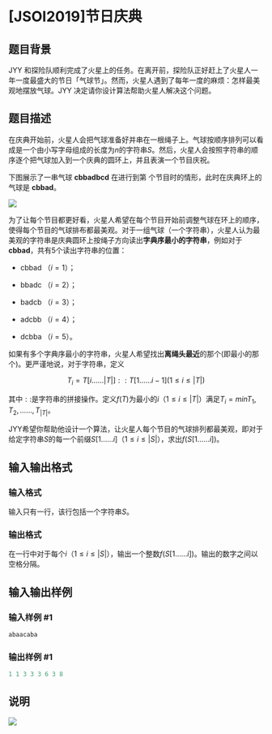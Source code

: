 # [JSOI2019]节日庆典

## 题目背景

JYY 和探险队顺利完成了火星上的任务。在离开前，探险队正好赶上了火星人一年一度最盛大的节日「气球节」。然而，火星人遇到了每年一度的麻烦：怎样最美观地摆放气球。JYY 决定请你设计算法帮助火星人解决这个问题。

## 题目描述

在庆典开始前，火星人会把气球准备好并串在一根绳子上。气球按顺序排列可以看成是一个由小写字母组成的长度为$n$的字符串$S$。然后，火星人会按照字符串的顺序逐个把气球加入到一个庆典的圆环上，并且表演一个节目庆祝。

下图展示了一串气球 **cbbadbcd** 在进行到第 个节目时的情形，此时在庆典环上的气球是 **cbbad**。

![](https://cdn.luogu.com.cn/upload/pic/57738.png)

为了让每个节目都更好看，火星人希望在每个节目开始前调整气球在环上的顺序，使得每个节目的气球排布都最美观。对于一组气球（一个字符串），火星人认为最美观的字符串是庆典圆环上按绳子方向读出**字典序最小的字符串**，例如对于 **cbbad**，共有$5$个读出字符串的位置：

- cbbad （$i=1$）；

- bbadc （$i=2$）；

- badcb （$i=3$）；

- adcbb （$i=4$）；

- dcbba （$i=5$）。

如果有多个字典序最小的字符串，火星人希望找出**离绳头最近**的那个(即最小的那个)。更严谨地说，对于字符串，定义

$$T_i=T[i……|T|]::T[1……i-1](1 \leq i \leq |T|)$$

其中$::$是字符串的拼接操作。定义$f(T)$为最小的$i$（$1 \leq i \leq |T|$）满足$T_i=min{T_1,T_2,……,T_{|T|}}$。

JYY希望你帮助他设计一个算法，让火星人每个节目的气球排列都最美观，即对于给定字符串$S$的每一个前缀$S[1……i]$（$1 \leq i \leq |S|$），求出$f(S[1……i])$。

## 输入输出格式

### 输入格式

输入只有一行，该行包括一个字符串$S$。

### 输出格式

在一行中对于每个$i$（$1 \leq i \leq |S|$），输出一个整数$f(S[1……i])$。输出的数字之间以空格分隔。

## 输入输出样例

### 输入样例 #1

```cpp
abaacaba
```


### 输出样例 #1

```cpp
1 1 3 3 3 6 3 8
```


## 说明

![](https://cdn.luogu.com.cn/upload/pic/57739.png)


